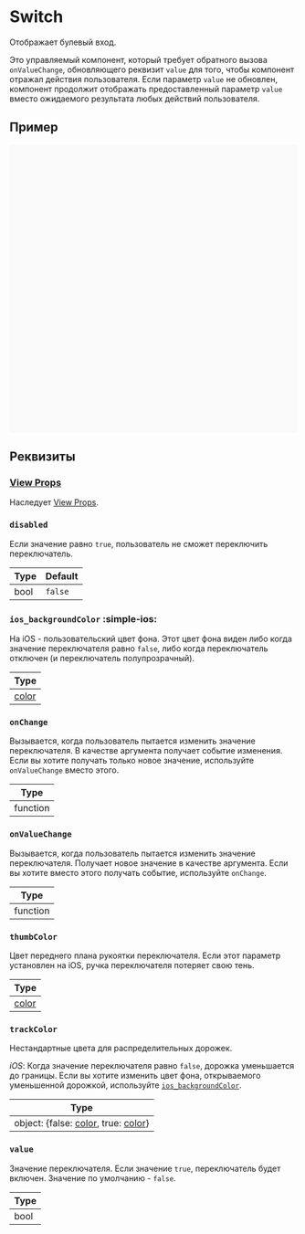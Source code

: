 # Switch

Отображает булевый вход.

Это управляемый компонент, который требует обратного вызова `onValueChange`, обновляющего реквизит `value` для того, чтобы компонент отражал действия пользователя. Если параметр `value` не обновлен, компонент продолжит отображать предоставленный параметр `value` вместо ожидаемого результата любых действий пользователя.

## Пример

<div data-snack-id="@bndby/switch-example" data-snack-platform="web" data-snack-preview="true" data-snack-theme="light" style="overflow:hidden;background:#F9F9F9;border:1px solid var(--color-border);border-radius:4px;height:505px;width:100%"></div>

## Реквизиты

### [View Props](view.md#props)

Наследует [View Props](view.md#props).

### `disabled`

Если значение равно `true`, пользователь не сможет переключить переключатель.

| Type | Default |
| ---- | ------- |
| bool | `false` |

### `ios_backgroundColor` :simple-ios:

На iOS - пользовательский цвет фона. Этот цвет фона виден либо когда значение переключателя равно `false`, либо когда переключатель отключен (и переключатель полупрозрачный).

| Type               |
| ------------------ |
| [color](colors.md) |

### `onChange`

Вызывается, когда пользователь пытается изменить значение переключателя. В качестве аргумента получает событие изменения. Если вы хотите получать только новое значение, используйте `onValueChange` вместо этого.

| Type     |
| -------- |
| function |

### `onValueChange`

Вызывается, когда пользователь пытается изменить значение переключателя. Получает новое значение в качестве аргумента. Если вы хотите вместо этого получать событие, используйте `onChange`.

| Type     |
| -------- |
| function |

### `thumbColor`

Цвет переднего плана рукоятки переключателя. Если этот параметр установлен на iOS, ручка переключателя потеряет свою тень.

| Type               |
| ------------------ |
| [color](colors.md) |

### `trackColor`

Нестандартные цвета для распределительных дорожек.

_iOS_: Когда значение переключателя равно `false`, дорожка уменьшается до границы. Если вы хотите изменить цвет фона, открываемого уменьшенной дорожкой, используйте [`ios_backgroundColor`](switch.md#ios_backgroundColor).

| Type                                                          |
| ------------------------------------------------------------- |
| object: {false: [color](colors.md), true: [color](colors.md)} |

### `value`

Значение переключателя. Если значение `true`, переключатель будет включен. Значение по умолчанию - `false`.

| Type |
| ---- |
| bool |
